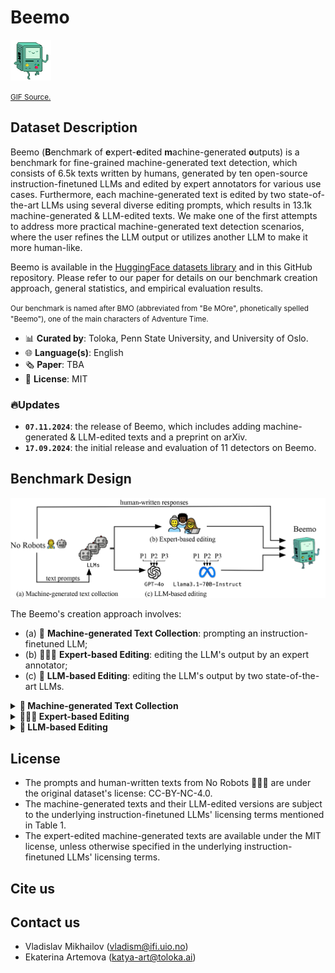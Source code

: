 # Beemo

<img src="beemo.gif" width="65" height="65" />

<small> [GIF Source.](https://slackmojis.com/emojis/67173-bmo) </small>

## Dataset Description

Beemo (**B**enchmark of **e**xpert-**e**dited **m**achine-generated **o**utputs) is a benchmark for fine-grained machine-generated text detection, which consists of 6.5k texts written by humans, generated by ten open-source instruction-finetuned LLMs and edited by expert annotators for various use cases. Furthermore, each machine-generated text is edited by two state-of-the-art LLMs using several diverse editing prompts, which results in 13.1k machine-generated & LLM-edited texts. We make one of the first attempts to address more practical machine-generated text detection scenarios, where the user refines the LLM output or utilizes another LLM to make it more human-like.

Beemo is available in the [HuggingFace datasets library](https://huggingface.co/datasets/toloka/beemo) and in this GitHub repository. Please refer to our paper for details on our benchmark creation approach, general statistics, and empirical evaluation results.

<small> Our benchmark is named after BMO (abbreviated from "Be MOre", phonetically spelled "Beemo"), one of the main characters of Adventure Time. </small>

* 📊 **Curated by**: Toloka, Penn State University, and University of Oslo.
* 🌐 **Language(s)**: English
* 🗞️ **Paper**: TBA
* 🪪 **License**: MIT

### 🔥Updates

* **`07.11.2024`**: the release of Beemo, which includes adding machine-generated & LLM-edited texts and a preprint on arXiv.
* **`17.09.2024`**: the initial release and evaluation of 11 detectors on Beemo.

## Benchmark Design

![beemo](beemo.jpg)

The Beemo's creation approach involves:

* (a) 🤖 **Machine-generated Text Collection**: prompting an instruction-finetuned LLM;
* (b) 👩🏻‍🔬 **Expert-based Editing**: editing the LLM's output by an expert annotator;
* (c) 🦾 **LLM-based Editing**: editing the LLM's output by two state-of-the-art LLMs.


<details>
 <summary><b>🤖 Machine-generated Text Collection</b></summary> 

The [No Robots 🙅‍♂️🤖](https://huggingface.co/datasets/HuggingFaceH4/no_robots) dataset is used as the source of prompts and corresponding human-written texts across the following categories: Generation, Rewrite, Summarize, Open QA, and Closed QA. We randomly sample each prompt to generate an output with one of ten open-source instruction-finetuned LLMs using the default 🤗 HuggingFace chat templates and inference hyperparameters.


| Name |Base | SFT corpus | License | Paper |
|:-------------------------------------|:--------|:-------------------------------------------------------------------|:--------------|:--------------------------------------------------------------|
| [HuggingFaceH4/zephyr-7b-beta](https://huggingface.co/HuggingFaceH4/zephyr-7b-beta) | Mistral-7B-v0.1 | UltraChat, UltradFeedback | MIT | [Tunstall et al. (2023)](https://arxiv.org/abs/2310.16944)  |
| [allenai/tulu-2-7b](https://huggingface.co/allenai/tulu-2-7b)  | Llama 2 7B | human-written and synthetic | AI2 ImpACT | [Ivison et al (2023)](https://arxiv.org/abs/2311.10702) |
| [allenai/tulu-2-13b](https://huggingface.co/allenai/tulu-2-13b)  | Llama 2 13B | human-written and synthetic | AI2 ImpACT | [Ivison et al. (2023)](https://arxiv.org/abs/2311.10702) |
| [google/gemma-2b-it](https://huggingface.co/google/gemma-2b-it)  | Gemma 2B | human-written and synthetic | Gemma license | [Gemma Team et al. (2024)](https://arxiv.org/abs/2403.08295) |
| [google/gemma-7b-it](https://huggingface.co/google/gemma-7b-it) | Gemma 7B | human-written and synthetic | Gemma license | [Gemma Team et al. (2024)](https://arxiv.org/abs/2403.08295) |
| [meta-llama/Llama-2-7b-chat-hf](https://huggingface.co/meta-llama/Llama-2-7b-chat-hf) | Llama 2 7B | Misc.| Llama license | [Touvron et al. (2023)](https://arxiv.org/abs/2307.09288) |
| [meta-llama/Llama-2-13b-chat-hf](https://huggingface.co/meta-llama/Llama-2-13b-chat-hf) | Llama 2 13B | Misc.| Llama license | [Touvron et al. (2023)](https://arxiv.org/abs/2307.09288) |
| [meta-llama/Llama-2-70b-chat-hf](https://huggingface.co/meta-llama/Llama-2-70b-chat-hf) | Llama 2 70B | Misc.| Llama license | [Touvron et al. (2023)](https://arxiv.org/abs/2307.09288) |
| [mistralai/Mistral-7B-Instruct-v0.1](https://huggingface.co/mistralai/Mistral-7B-Instruct-v0.1) | Mistral-7B-v0.1 | Misc. | Apache-2.0 | [Jiang et. al (2023)](https://arxiv.org/abs/2310.06825) |
| [mistralai/Mixtral-8x7B-Instruct-v0.1](https://huggingface.co/mistralai/Mixtral-8x7B-Instruct-v0.1) | Mixtral 8x7B | Misc.| Apache-2.0 | [Jiang et al. (2024)](https://arxiv.org/pdf/2401.04088) |
| [meta-llama/Llama-3.1-70B-Instruct](https://huggingface.co/meta-llama/Llama-3.1-70B-Instruct) | Llama-3.1 | Misc. | Llama | [Dubey et al. (2024)](https://arxiv.org/abs/2407.21783) |
| [GPT-4o](https://openai.com/index/gpt-4o-mini-advancing-cost-efficient-intelligence) | GPT-4 | Misc. | OpenAI | [OpenAI (2024)](https://openai.com/index/gpt-4o-mini-advancing-cost-efficient-intelligence/) |
<medium> Table 1: Overview of the instruction-finetuned LLMs used to create Beemo. ```GPT-4o``` and ```meta-llama/Llama-3.1-70B-Instruct``` are used only for LLM-based editing. </medium>
</details>


<details>
 <summary><b>👩🏻‍🔬 Expert-based Editing</b></summary> 

The machine-generated texts are edited by an in-house team of annotators, who are well experienced in refining content produced by LLMs. 
</details>


<details>
 <summary><b>🦾 LLM-based Editing</b></summary>

 The machine-generated texts are "humanized" by ```GPT-4o``` and ```meta-llama/Llama-3.1-70B-Instruct``` using three editing prompts.

* ```P1```: ```You are given a prompt and a text generated by AI using this prompt. Your task is to edit the AI-generated text to make it sound human-like and error-free. Ensure your overall edits do not exceed 40% of the generated text and the edited text follows the user request. Output only the edited text and do not explain your edits.\n\nPrompt: {prompt}\n\nAI text: {model_output}```
* ```P2```: ```You are given a pair containing two components: (1) a user prompt for an AI assistant and (2) the AI assistant’s response. Refine the AI-generated response to make it sound more natural. Vary your editing patterns and the portions of text you choose to modify, and ensure your overall edits are 20-40% of the words in the response.\n\nUser prompt: {prompt}\n\nAI-generated response: {model_output}```
* ```P3```: ```Modify a machine-generated response to a given prompt to make it appear more like it was written by a native English speaker. Ensure the revised version follows the user's intent. You should just give me the revised version without any other words.\n\nPrompt: {prompt}\n\nMachine-generated response: {model_output}```
</details>

## License

* The prompts and human-written texts from No Robots 🙅‍♂️🤖 are under the original dataset's license: CC-BY-NC-4.0.
* The machine-generated texts and their LLM-edited versions are subject to the underlying instruction-finetuned LLMs' licensing terms mentioned in Table 1.
* The expert-edited machine-generated texts are available under the MIT license, unless otherwise specified in the underlying instruction-finetuned LLMs' licensing terms.

## Cite us

## Contact us

* Vladislav Mikhailov (vladism@ifi.uio.no)
* Ekaterina Artemova (katya-art@toloka.ai)

